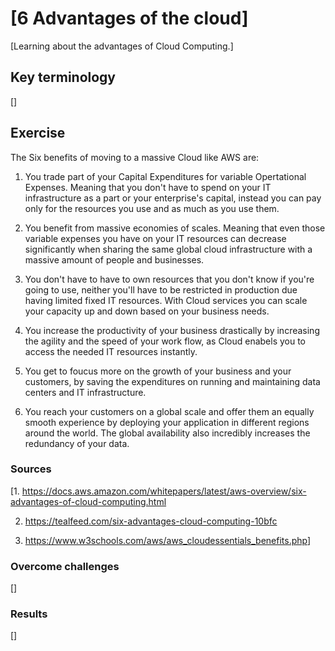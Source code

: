 # [6 Advantages of the cloud]

[Learning about the advantages of Cloud Computing.]

## Key terminology

[]

## Exercise

The Six benefits of moving to a massive Cloud like AWS are:

1) You trade part of your Capital Expenditures for variable Opertational Expenses. Meaning that you don't have to spend on your IT infrastructure as a part or your enterprise's capital, instead you can pay only for the resources you use and as much as you use them.

2) You benefit from massive economies of scales. Meaning that even those variable expenses you have on your IT resources can decrease significantly when sharing the same global cloud infrastructure with a massive amount of people and businesses.

3) You don't have to have to own resources that you don't know if you're going to use, neither you'll have to be restricted in production due having limited fixed IT resources. With Cloud services you can scale your capacity up and down based on your business needs.

4) You increase the productivity of your business drastically by increasing the agility and the speed of your work flow, as Cloud enabels you to access the needed IT resources instantly.

5) You get to foucus more on the growth of your business and your customers, by saving the expenditures on running and maintaining data centers and IT infrastructure.

6) You reach your customers on a global scale and offer them an equally smooth experience by deploying your application in different regions around the world. The global availability also incredibly increases the redundancy of your data. 

### Sources

[1. <https://docs.aws.amazon.com/whitepapers/latest/aws-overview/six-advantages-of-cloud-computing.html>

2. <https://tealfeed.com/six-advantages-cloud-computing-10bfc>

3. <https://www.w3schools.com/aws/aws_cloudessentials_benefits.php>]

### Overcome challenges

[]

### Results

[]
